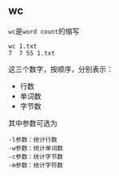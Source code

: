 ## wc 

`wc`是`word count`的缩写

    wc 1.txt
    7  7 55 1.txt
    
这三个数字，按顺序，分别表示：

 - 行数
 - 单词数
 - 字节数

其中参数可选为

    -l参数：统计行数
    -w参数：统计单词数
    -c参数：统计字节数
    -m参数：统计字符数